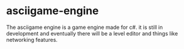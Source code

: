 # asciigame-engine
The asciigame engine is a game engine made for c#. it is still in development and eventually there will be a level editor and things like networking features.
